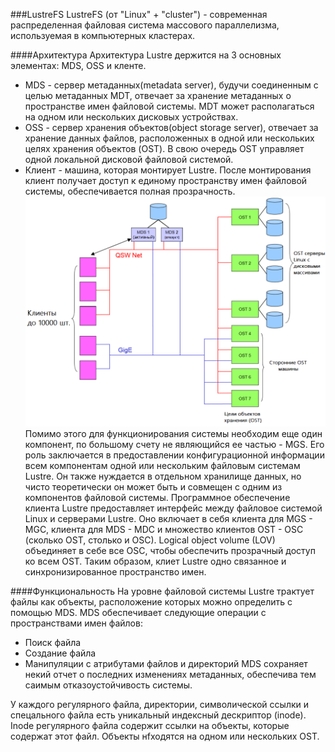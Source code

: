 ###LustreFS
LustreFS (от "Linux" + "cluster") - современная распределенная файловая система массового параллелизма, используемая в компьютерных кластерах. 

####Архитектура
Архитектура Lustre держится на 3 основных элементах: MDS, OSS и кленте.
 * MDS -  сервер метаданных(metadata server), будучи соединенным с целью метаданных MDT, отвечает за хранение метаданных о пространстве имен файловой системы. MDT может располагаться на одном или нескольких дисковых устройствах. 
 * OSS - сервер хранения объектов(object storage server), отвечает за хранение данных файлов, расположенных в одной или нескольких целях хранения объектов (OST). В свою очередь OST управляет одной локальной дисковой файловой системой. 
 * Клиент - машина, которая монтирует Lustre. После монтирования клиент получает доступ к единому пространству имен файловой системы, обеспечивается полная прозрачность.
![Схема архитектуры Lustre](./img/lustre_main_scheme.png)
Помимо этого для функционирования системы необходим еще один компонент, по большому счету не являющийся ее частью - MGS. Его роль заключается в предоставлении конфигурационной информации всем компонентам одной или нескольким файловым системам Lustre. Он также нуждается в отдельном хранилище данных, но чисто теоретически он может быть и совмещен с одним из компонентов файловой системы.
Программное обеспечение клиента Lustre предоставляет интерфейс между файловое системой Linux и серверами Lustre. Оно включает в себя клиента для MGS - MGC, клиента для MDS - MDC и множество клиентов OST - OSC (сколько OST, столько и OSC).
Logical object volume (LOV) объединяет в себе все OSC, чтобы обеспечить прозрачный доступ ко всем OST. Таким образом, клиет Lustre одно связанное и синхронизированное пространство имен.

####Функциональность 
На уровне файловой системы Lustre трактует файлы как объекты, расположение которых можно определить с помощью MDS. MDS обеспечивает следующие операции с пространствами имен файлов:
 * Поиск файла
 * Создание файла
 * Манипуляции с атрибутами файлов и директорий
MDS сохраняет некий отчет о последних изменениях метаданных, обеспечива тем саимым отказоустойчивость системы.

У каждого регулярного файла, директории, символической ссылки и спецального файла есть уникальный индексный дескриптор (inode). Inode регулярного файла содержит ссылки на объекты, которые содержат этот файл. Объекты нfходятся на одном или нескольких OST.
